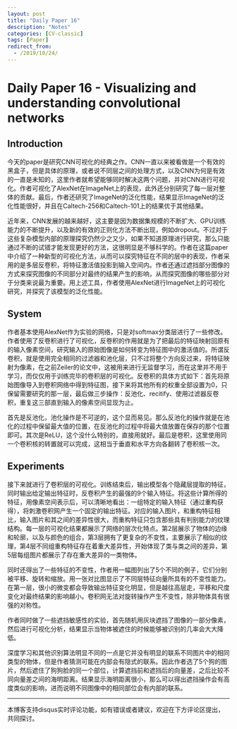 ```yaml
---
layout: post
title: "Daily Paper 16"
description: "Notes"
categories: [CV-classic]
tags: [Paper]
redirect_from:
  - /2019/10/24/
---
```


# Daily Paper 16 - Visualizing and understanding convolutional networks  

## Introduction  

今天的paper是研究CNN可视化的经典之作。CNN一直以来被看做是一个有效的黑盒子，但是具体的原理，或者说不同层之间的处理方式，以及CNN为何是有效的一直是未知的，这里作者就希望能够同时解决这两个问题，并对CNN进行可视化。作者可视化了AlexNet在ImageNet上的表现，此外还分别研究了每一层对整体的贡献。最后，作者还研究了ImageNet的泛化性能，结果显示ImageNet的泛化性能很好，并且在Caltech-256和Caltech-101上的结果优于其他结果。  

近年来，CNN发展的越来越好，这主要是因为数据集规模的不断扩大、GPU训练能力的不断提升，以及新的有效的正则化方法不断出现，例如dropout。不过对于这些复杂模型内部的原理探究仍然少之又少，如果不知道原理进行研究，那么只能通过不断的试错才能发现更好的方法，这很明显是不够科学的。作者在这篇paper中介绍了一种新型的可视化方法，从而可以探究特征在不同的层中的表现，作者采用的是多层反卷积，将特征激活值投影到输入空间内。作者还通过遮挡部分图像的方式来探究图像的不同部分对最终的结果产生的影响，从而探究图像的哪些部分对于分类来说最为重要。用上述工具，作者使用AlexNet进行ImageNet上的可视化研究，并探究了该模型的泛化性能。  

## System  

作者基本使用AlexNet作为实验的网络，只是对softmax分类层进行了一些修改。作者使用了反卷积进行了可视化，反卷积的作用就是为了把最后的特征映射回原有的输入像素空间，研究输入的原始图像是如何转变为特征图中的激活值的。所谓反卷积，就是使用完全相同的过滤器和池化层，只不过将整个方向反过来，将特征映射为像素，在之前Zeiler的论文中，这被用来进行无监督学习，而在这里并不用于学习，而仅仅用于训练完毕的卷积层的可视化。反卷积的具体方式如下：首先将原始图像导入到卷积网络中得到特征图，接下来将其他所有的权重全部设置为0，只保留需要研究的那一层，最后做三步操作：反池化、recitify、使用过滤器反卷积，重复这三部直到输入的像素空间显现为止。  

首先是反池化，池化操作是不可逆的，这个显而易见。那么反池化的操作就是在池化的过程中保留最大值的位置，在反池化的过程中将最大值放置在保存的那个位置即可。其次是ReLU，这个没什么特别的，直接用就好。最后是卷积，这里使用同一个卷积核的转置就可以完成，这相当于垂直和水平方向各翻转了卷积核一次。  

## Experiments  

接下来就进行了卷积层的可视化。训练结束后，输出模型各个隐藏层提取的特征，同时输出给定输出特征时，反卷积产生的最强的9个输入特征。将这些计算所得的特征，用像素空间表示后，可以清晰地看出：一组特定的输入特征（通过重构获得），将刺激卷积网产生一个固定的输出特征。对应的输入图片，和重构特征相比，输入图片和其之间的差异性很大，而重构特征只包含那些具有判别能力的纹理结构。每一层的可视化结果都展示了网络的层次化特点。第2层展示了物体的边缘和轮廓，以及与颜色的组合，第3层拥有了更复杂的不变性，主要展示了相似的纹理，第4层不同组重构特征存在着重大差异性，开始体现了类与类之间的差异，第5层每组图片都展示了存在重大差异的一类物体。  

同时还得出了一些特征的不变性，作者用一幅图列出了5个不同的例子，它们分别被平移、旋转和缩放。用一张对比图显示了不同层特征向量所具有的不变性能力。在第一层，很小的微变都会导致输出特征变化明显，但是越往高层走，平移和尺度变化对最终结果的影响越小。卷积网无法对旋转操作产生不变性，除非物体具有很强的对称性。  

作者同时做了一些遮挡敏感性的实验，首先随机用灰块遮挡了图像的一部分像素，然后进行可视化分析，结果显示当物体被遮住的时候能够被识别的几率会大大降低。  

深度学习和其他识别算法明显不同的一点是它并没有明显的联系不同图片中的相同类型的物体，但是作者猜测可能在内部会有隐式的联系。因此作者选了5个狗的图片，然后遮住了狗狗脸的同一个部位，计算遮挡前和遮挡后的向量差，之后比较不同向量差之间的海明距离。结果显示海明距离很小，那么可以得出遮挡操作会有高度类似的影响，进而说明不同图像中的相同部位会有内部的联系。  



---
本博客支持disqus实时评论功能，如有错误或者建议，欢迎在下方评论区提出，共同探讨。  
